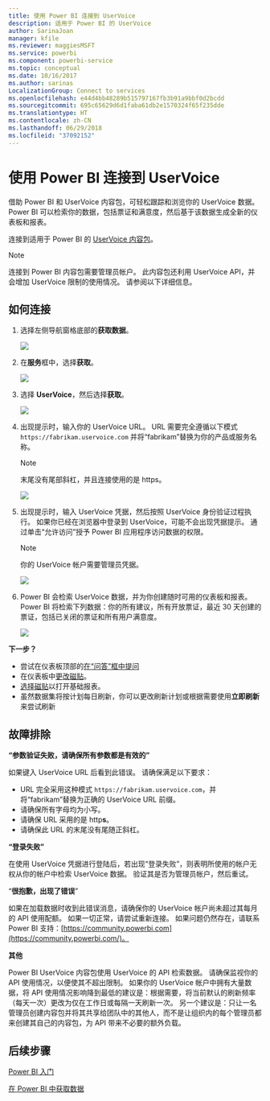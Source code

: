 ```yaml
---
title: 使用 Power BI 连接到 UserVoice
description: 适用于 Power BI 的 UserVoice
author: SarinaJoan
manager: kfile
ms.reviewer: maggiesMSFT
ms.service: powerbi
ms.component: powerbi-service
ms.topic: conceptual
ms.date: 10/16/2017
ms.author: sarinas
LocalizationGroup: Connect to services
ms.openlocfilehash: e44d4bb48289b515797167fb3b91a9bbf0d2bcdd
ms.sourcegitcommit: 695c65629d6d1faba61db2e1570324f65f235dde
ms.translationtype: HT
ms.contentlocale: zh-CN
ms.lasthandoff: 06/29/2018
ms.locfileid: "37092152"
---
```

# <a name="connect-to-uservoice-with-power-bi"></a>使用 Power BI 连接到 UserVoice
借助 Power BI 和 UserVoice 内容包，可轻松跟踪和浏览你的 UserVoice 数据。 Power BI 可以检索你的数据，包括票证和满意度，然后基于该数据生成全新的仪表板和报表。

连接到适用于 Power BI 的 [UserVoice 内容包](https://app.powerbi.com/getdata/services/uservoice)。

>[!NOTE]
>连接到 Power BI 内容包需要管理员帐户。 此内容包还利用 UserVoice API，并会增加 UserVoice 限制的使用情况。 请参阅以下详细信息。

## <a name="how-to-connect"></a>如何连接
1. 选择左侧导航窗格底部的**获取数据**。
   
   ![](media/service-connect-to-uservoice/pbi_getdata.png)
2. 在**服务**框中，选择**获取**。
   
   ![](media/service-connect-to-uservoice/pbi_getservices.png) 
3. 选择 **UserVoice**，然后选择**获取**。
   
   ![](media/service-connect-to-uservoice/uservoice.png)
4. 出现提示时，输入你的 UserVoice URL。 URL 需要完全遵循以下模式 `https://fabrikam.uservoice.com` 并将“fabrikam”替换为你的产品或服务名称。
   
   >[!NOTE]
   >末尾没有尾部斜杠，并且连接使用的是 https。
   
   ![](media/service-connect-to-uservoice/capture.png)
5. 出现提示时，输入 UserVoice 凭据，然后按照 UserVoice 身份验证过程执行。 如果你已经在浏览器中登录到 UserVoice，可能不会出现凭据提示。 通过单击“允许访问”授予 Power BI 应用程序访问数据的权限。
   
   >[!NOTE]
   >你的 UserVoice 帐户需要管理员凭据。
   
   ![](media/service-connect-to-uservoice/capture3.png)
6. Power BI 会检索 UserVoice 数据，并为你创建随时可用的仪表板和报表。 Power BI 将检索下列数据：你的所有建议，所有开放票证，最近 30 天创建的票证，包括已关闭的票证和所有用户满意度。
   
   ![](media/service-connect-to-uservoice/capture4.png)

**下一步？**

* 尝试在仪表板顶部的[在“问答”框中提问](power-bi-q-and-a.md)
* 在仪表板中[更改磁贴](service-dashboard-edit-tile.md)。
* [选择磁贴](service-dashboard-tiles.md)以打开基础报表。
* 虽然数据集将按计划每日刷新，你可以更改刷新计划或根据需要使用**立即刷新**来尝试刷新

## <a name="troubleshooting"></a>故障排除
**“参数验证失败，请确保所有参数都是有效的”**

如果键入 UserVoice URL 后看到此错误。 请确保满足以下要求：

* URL 完全采用这种模式 `https://fabrikam.uservoice.com`，并将“fabrikam”替换为正确的 UserVoice URL 前缀。
* 请确保所有字母均为小写。
* 请确保 URL 采用的是 http**s**。
* 请确保此 URL 的末尾没有尾随正斜杠。

**“登录失败”**

在使用 UserVoice 凭据进行登陆后，若出现“登录失败”，则表明所使用的帐户无权从你的帐户中检索 UserVoice 数据。 验证其是否为管理员帐户，然后重试。

“**很抱歉，出现了错误**”

如果在加载数据时收到此错误消息，请确保你的 UserVoice 帐户尚未超过其每月的 API 使用配额。 如果一切正常，请尝试重新连接。 如果问题仍然存在，请联系 Power BI 支持：[https://community.powerbi.com](https://community.powerbi.com/)。

**其他**  

Power BI UserVoice 内容包使用 UserVoice 的 API 检索数据。 请确保监视你的 API 使用情况，以便使其不超出限制。 如果你的 UserVoice 帐户中拥有大量数据，将 API 使用情况影响降到最低的建议是：根据需要，将当前默认的刷新频率（每天一次）更改为仅在工作日或每隔一天刷新一次。 另一个建议是：只让一名管理员创建内容包并将其共享给团队中的其他人，而不是让组织内的每个管理员都来创建其自己的内容包，为 API 带来不必要的额外负载。

## <a name="next-steps"></a>后续步骤
[Power BI 入门](service-get-started.md)

[在 Power BI 中获取数据](service-get-data.md)

